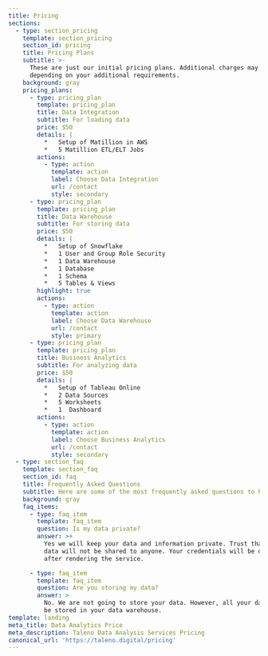 ```yaml
---
title: Pricing
sections:
  - type: section_pricing
    template: section_pricing
    section_id: pricing
    title: Pricing Plans
    subtitle: >-
      These are just our initial pricing plans. Additional charges may apply
      depending on your additional requirements.
    background: gray
    pricing_plans:
      - type: pricing_plan
        template: pricing_plan
        title: Data Integration
        subtitle: For loading data
        price: $50
        details: |
          *   Setup of Matillion in AWS
          *   5 Matillion ETL/ELT Jobs
        actions:
          - type: action
            template: action
            label: Choose Data Integration
            url: /contact
            style: secondary
      - type: pricing_plan
        template: pricing_plan
        title: Data Warehouse
        subtitle: For storing data
        price: $50
        details: |
          *   Setup of Snowflake
          *   1 User and Group Role Security
          *   1 Data Warehouse
          *   1 Database
          *   1 Schema
          *   5 Tables & Views
        highlight: true
        actions:
          - type: action
            template: action
            label: Choose Data Warehouse
            url: /contact
            style: primary
      - type: pricing_plan
        template: pricing_plan
        title: Business Analytics
        subtitle: For analyzing data
        price: $50
        details: |
          *   Setup of Tableau Online
          *   2 Data Sources
          *   5 Worksheets
          *   1  Dashboard
        actions:
          - type: action
            template: action
            label: Choose Business Analytics
            url: /contact
            style: secondary
  - type: section_faq
    template: section_faq
    section_id: faq
    title: Frequently Asked Questions
    subtitle: Here are some of the most frequently asked questions to help you out!
    background: gray
    faq_items:
      - type: faq_item
        template: faq_item
        question: Is my data private?
        answer: >+
          Yes we will keep your data and information private. Trust that your
          data will not be shared to anyone. Your credentials will be deleted
          after rendering the service.

      - type: faq_item
        template: faq_item
        question: Are you storing my data?
        answer: >
          No. We are not going to store your data. However, all your data will
          be stored in your data warehouse.
template: landing
meta_title: Data Analytics Price
meta_description: Taleno Data Analysis Services Pricing
canonical_url: 'https://taleno.digital/pricing'
---
```

